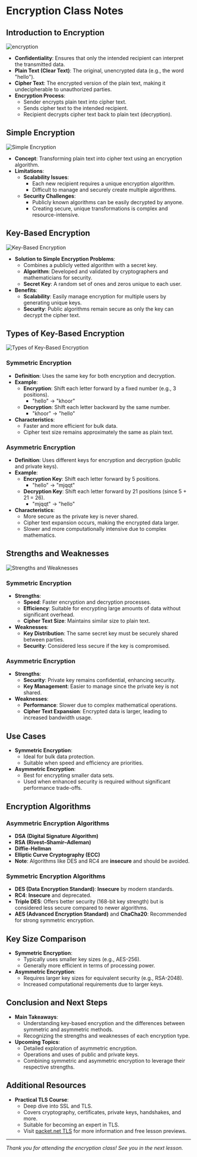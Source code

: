 # Encryption Class Notes

## Introduction to Encryption

![encryption](https://github.com/bhargavvc/topics/tree/main/img/networking/encryption.png)
- **Confidentiality**: Ensures that only the intended recipient can interpret the transmitted data.
- **Plain Text (Clear Text)**: The original, unencrypted data (e.g., the word "hello").
- **Cipher Text**: The encrypted version of the plain text, making it undecipherable to unauthorized parties.
- **Encryption Process**:
  - Sender encrypts plain text into cipher text.
  - Sends cipher text to the intended recipient.
  - Recipient decrypts cipher text back to plain text (decryption).

## Simple Encryption
![Simple Encryption](https://github.com/bhargavvc/topics/tree/main/img/networking/simple-encrytption.png)
- **Concept**: Transforming plain text into cipher text using an encryption algorithm.
- **Limitations**:
  - **Scalability Issues**: 
    - Each new recipient requires a unique encryption algorithm.
    - Difficult to manage and securely create multiple algorithms.
  - **Security Challenges**:
    - Publicly known algorithms can be easily decrypted by anyone.
    - Creating secure, unique transformations is complex and resource-intensive.

## Key-Based Encryption
![Key-Based Encryption](https://github.com/bhargavvc/topics/tree/main/img/networking/key-based-encrytption.png)
- **Solution to Simple Encryption Problems**:
  - Combines a publicly vetted algorithm with a secret key.
  - **Algorithm**: Developed and validated by cryptographers and mathematicians for security.
  - **Secret Key**: A random set of ones and zeros unique to each user.
- **Benefits**:
  - **Scalability**: Easily manage encryption for multiple users by generating unique keys.
  - **Security**: Public algorithms remain secure as only the key can decrypt the cipher text.

## Types of Key-Based Encryption
![Types of Key-Based Encryption](https://github.com/bhargavvc/topics/tree/main/img/networking/symmetric-vs-asymmetric-diagram-example.png)

### Symmetric Encryption
- **Definition**: Uses the same key for both encryption and decryption.
- **Example**:
  - **Encryption**: Shift each letter forward by a fixed number (e.g., 3 positions).
    - "hello" → "khoor"
  - **Decryption**: Shift each letter backward by the same number.
    - "khoor" → "hello"
- **Characteristics**:
  - Faster and more efficient for bulk data.
  - Cipher text size remains approximately the same as plain text.

### Asymmetric Encryption
- **Definition**: Uses different keys for encryption and decryption (public and private keys).
- **Example**:
  - **Encryption Key**: Shift each letter forward by 5 positions.
    - "hello" → "mjqqt"
  - **Decryption Key**: Shift each letter forward by 21 positions (since 5 + 21 = 26).
    - "mjqqt" → "hello"
- **Characteristics**:
  - More secure as the private key is never shared.
  - Cipher text expansion occurs, making the encrypted data larger.
  - Slower and more computationally intensive due to complex mathematics.

## Strengths and Weaknesses
![Strengths and Weaknesses](https://github.com/bhargavvc/topics/tree/main/img/networking/symmetric-vs-asymmetric-differents.png)
### Symmetric Encryption
- **Strengths**:
  - **Speed**: Faster encryption and decryption processes.
  - **Efficiency**: Suitable for encrypting large amounts of data without significant overhead.
  - **Cipher Text Size**: Maintains similar size to plain text.
- **Weaknesses**:
  - **Key Distribution**: The same secret key must be securely shared between parties.
  - **Security**: Considered less secure if the key is compromised.

### Asymmetric Encryption
- **Strengths**:
  - **Security**: Private key remains confidential, enhancing security.
  - **Key Management**: Easier to manage since the private key is not shared.
- **Weaknesses**:
  - **Performance**: Slower due to complex mathematical operations.
  - **Cipher Text Expansion**: Encrypted data is larger, leading to increased bandwidth usage.

## Use Cases
- **Symmetric Encryption**:
  - Ideal for bulk data protection.
  - Suitable when speed and efficiency are priorities.
- **Asymmetric Encryption**:
  - Best for encrypting smaller data sets.
  - Used when enhanced security is required without significant performance trade-offs.

## Encryption Algorithms
### Asymmetric Encryption Algorithms
- **DSA (Digital Signature Algorithm)**
- **RSA (Rivest–Shamir–Adleman)**
- **Diffie-Hellman**
- **Elliptic Curve Cryptography (ECC)**
- **Note**: Algorithms like DES and RC4 are **insecure** and should be avoided.

### Symmetric Encryption Algorithms
- **DES (Data Encryption Standard)**: **Insecure** by modern standards.
- **RC4**: **Insecure** and deprecated.
- **Triple DES**: Offers better security (168-bit key strength) but is considered less secure compared to newer algorithms.
- **AES (Advanced Encryption Standard)** and **ChaCha20**: Recommended for strong symmetric encryption.

## Key Size Comparison
- **Symmetric Encryption**:
  - Typically uses smaller key sizes (e.g., AES-256).
  - Generally more efficient in terms of processing power.
- **Asymmetric Encryption**:
  - Requires larger key sizes for equivalent security (e.g., RSA-2048).
  - Increased computational requirements due to larger keys.

## Conclusion and Next Steps
- **Main Takeaways**:
  - Understanding key-based encryption and the differences between symmetric and asymmetric methods.
  - Recognizing the strengths and weaknesses of each encryption type.
- **Upcoming Topics**:
  - Detailed exploration of asymmetric encryption.
  - Operations and uses of public and private keys.
  - Combining symmetric and asymmetric encryption to leverage their respective strengths.

## Additional Resources
- **Practical TLS Course**:
  - Deep dive into SSL and TLS.
  - Covers cryptography, certificates, private keys, handshakes, and more.
  - Suitable for becoming an expert in TLS.
  - Visit [packet.net TLS](https://packet.net/tls) for more information and free lesson previews.

---

*Thank you for attending the encryption class! See you in the next lesson.*